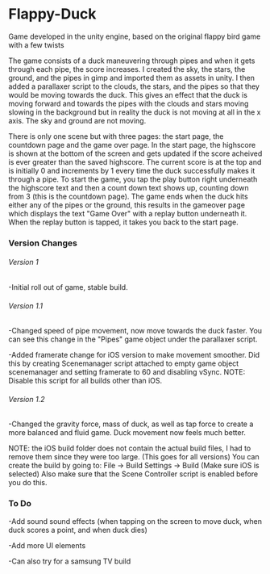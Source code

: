 # Flappy-Duck
Game developed in the unity engine, based on the original flappy bird game with a few twists

The game consists of a duck maneuvering through pipes and when it gets through each pipe, the score increases. I created the sky, the stars, the ground, and the pipes in gimp and imported them as assets in unity. I then added a parallaxer script to the clouds, the stars, and the pipes so that they would be moving towards the duck. This gives an effect that the duck is moving forward and towards the pipes with the clouds and stars moving slowing in the background but in reality the duck is not moving at all in the x axis. The sky and ground are not moving. 


There is only one scene but with three pages: the start page, the countdown page and the game over page. In the start page, the highscore is shown at the bottom of the screen and gets updated if the score acheived is ever greater than the saved highscore. The current score is at the top and is initially 0 and increments by 1 every time the duck successfully makes it through a pipe. To start the game, you tap the play button right underneath the highscore text and then a count down text shows up, counting down from 3 (this is the countdown page). The game ends when the duck hits either any of the pipes or the ground, this results in the gameover page which displays the text "Game Over" with a replay button underneath it. When the replay button is tapped, it takes you back to the start page. 


### Version Changes

###### Version 1
-Initial roll out of game, stable build. 

###### Version 1.1
-Changed speed of pipe movement, now move towards the duck faster. You can see this change in the "Pipes" game object under the parallaxer script.

-Added framerate change for iOS version to make movement smoother. Did this by creating Scenemanager script attached to empty game object scenemanager and setting framerate to 60 and disabling vSync. 
NOTE: Disable this script for all builds other than iOS.

###### Version 1.2
-Changed the gravity force, mass of duck, as well as tap force to create a more balanced and fluid game. Duck movement now feels much better.

NOTE: the iOS build folder does not contain the actual build files, I had to remove them since they were too large. (This goes for all versions)
You can create the build by going to: File -> Build Settings -> Build (Make sure iOS is selected)
Also make sure that the Scene Controller script is enabled before you do this. 


### To Do
-Add sound sound effects (when tapping on the screen to move duck, when duck scores a point, and when duck dies)

-Add more UI elements

-Can also try for a samsung TV build

